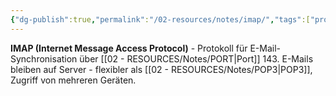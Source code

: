 ```yaml
---
{"dg-publish":true,"permalink":"/02-resources/notes/imap/","tags":["protokoll/email","synchronisation/server","informatik/netzwerk/protokoll"],"noteIcon":"","updated":"2025-09-10T16:35:20.000+02:00"}
---
```



**IMAP (Internet Message Access Protocol)** - Protokoll für E-Mail-Synchronisation über [[02 - RESOURCES/Notes/PORT\|Port]] 143.
E-Mails bleiben auf Server - flexibler als [[02 - RESOURCES/Notes/POP3\|POP3]], Zugriff von mehreren Geräten.